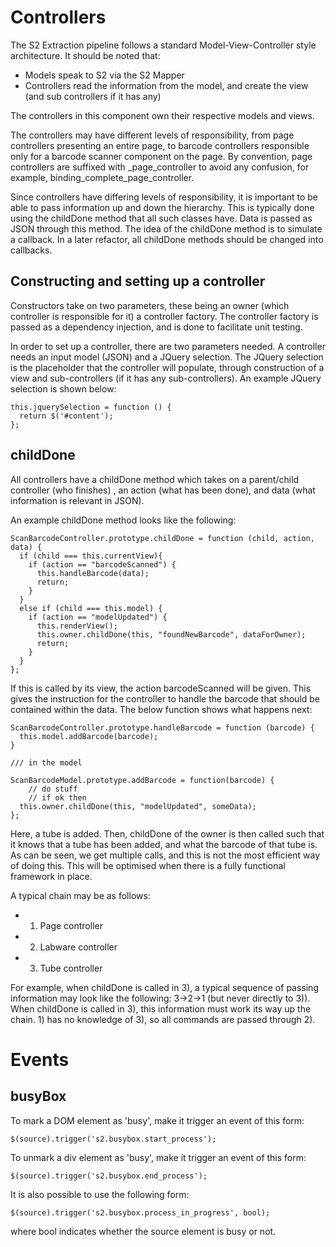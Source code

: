 Controllers
===============

The S2 Extraction pipeline follows a standard Model-View-Controller style architecture. It should be noted that:

- Models speak to S2 via the S2 Mapper
- Controllers read the information from the model, and create the view (and sub controllers if it has any)

The controllers in this component own their respective models and views.

The controllers may have different levels of responsibility, from page controllers presenting an entire page, to barcode controllers
responsible only for a barcode scanner component on the page. By convention, page controllers are suffixed with _page_controller to avoid any confusion,
for example, binding_complete_page_controller.

Since controllers have differing levels of responsibility, it is important to be able to pass information up and down the hierarchy. 
This is typically done using the childDone method
that all such classes have. Data is passed as JSON through this method. The idea of the childDone method is to simulate a callback.
In a later refactor, all childDone methods should be changed into callbacks.

Constructing and setting up a controller
-----------------------------------------

Constructors take on two parameters, these being an owner (which controller is responsible for it) a controller factory. The controller
factory is passed as a dependency injection, and is done to facilitate unit testing.

In order to set up a controller, there are two parameters needed. A controller needs an input model (JSON) and a JQuery selection.
The JQuery selection is the placeholder that the controller will populate, through construction of a view and sub-controllers
(if it has any sub-controllers). An example JQuery selection is shown below:

    this.jquerySelection = function () {
      return $('#content');
    };
 

childDone
-----------------

All controllers have a childDone method which takes on a parent/child controller (who finishes)
, an action (what has been done), and data (what information is relevant in JSON).
 
An example childDone method looks like the following:

	
	ScanBarcodeController.prototype.childDone = function (child, action, data) {
	  if (child === this.currentView){
        if (action == "barcodeScanned") {
          this.handleBarcode(data);
          return;
        }
      }
      else if (child === this.model) {
        if (action == "modelUpdated") {
          this.renderView();
          this.owner.childDone(this, "foundNewBarcode", dataForOwner);
	 	  return;
        }
      }
    };
    
If this is called by its view, the action barcodeScanned will be given. This gives the instruction for the controller to 
handle the barcode that should be contained within the data. The below function shows what happens next:

    ScanBarcodeController.prototype.handleBarcode = function (barcode) {
      this.model.addBarcode(barcode);
    }
    
    /// in the model
    
    ScanBarcodeModel.prototype.addBarcode = function(barcode) {
    	// do stuff
    	// if ok then
      this.owner.childDone(this, "modelUpdated", someData);  	
    };

Here, a tube is added. Then, childDone of the owner is then called such that it knows that a tube has been added, and what the
barcode of that tube is. As can be seen, we get multiple calls, and this is not the most efficient way of doing this. This 
will be optimised when there is a fully functional framework in place.

A typical chain may be as follows:

- 1) Page controller
- 2) Labware controller
- 3) Tube controller

For example, when childDone is called in 3), a typical sequence of passing information may look like the following:
3->2->1 (but never directly to 3)). When childDone is called in 3), this information must work its way up the chain. 1) has no knowledge of 3), so
all commands are passed through 2).


Events
===============

busyBox
-----------------

To mark a DOM element as 'busy', make it trigger an event of this form:

    $(source).trigger('s2.busybox.start_process');

To unmark a div element as 'busy', make it trigger an event of this form:

    $(source).trigger('s2.busybox.end_process');

It is also possible to use the following form:

    $(source).trigger('s2.busybox.process_in_progress', bool);

where bool indicates whether the source element is busy or not.


